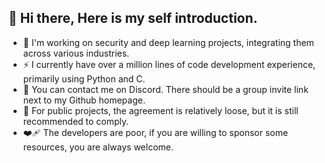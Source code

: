 ## 👋 Hi there, Here is my self introduction.

- 🔭 I'm working on security and deep learning projects, integrating them across various industries.
- ⚡ I currently have over a million lines of code development experience, primarily using Python and C.
- 💬 You can contact me on Discord. There should be a group invite link next to my Github homepage.
- 🔏 For public projects, the agreement is relatively loose, but it is still recommended to comply.
- ❤️‍🩹 The developers are poor, if you are willing to sponsor some resources, you are always welcome.
